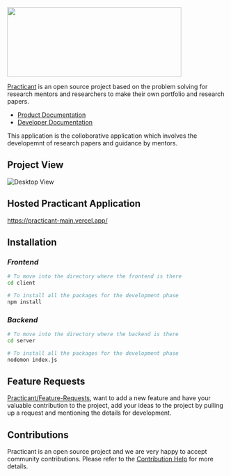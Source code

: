 <img src="https://user-images.githubusercontent.com/74270500/192853627-22ae3dd0-c2db-422b-81f8-d89a8059f8b1.png" width="400" height="160">

[Practicant](https://practicant-main.vercel.app/) is an open source project based on the problem solving for research mentors and researchers to make their own portfolio and research papers.

- [Product Documentation](https://github.com/debidattasuryaprakash/Practicant_main/blob/main/README.md)
- [Developer Documentation](https://github.com/debidattasuryaprakash/Practicant_main/blob/main/README.md)

This application is the colloborative application which involves the developemnt of research papers and guidance by mentors.

## Project View

![Desktop View](https://user-images.githubusercontent.com/74270500/192818811-da6da231-ceb8-435a-9485-159d3787f8ff.png)

## Hosted Practicant Application

https://practicant-main.vercel.app/

## Installation

### _Frontend_

```bash
# To move into the directory where the frontend is there
cd client

# To install all the packages for the development phase
npm install
```

### _Backend_

```bash
# To move into the directory where the backend is there
cd server

# To install all the packages for the development phase
nodemon index.js
```

## Feature Requests

[Practicant/Feature-Requests](https://github.com/debidattasuryaprakash/Practicant_main/tree/main/.github/ISSUE_TEMPLATE), want to add a new feature and have your valuable contribution to the project, add your ideas to the project by pulling up a request and mentioning the details for development.

## Contributions

Practicant is an open source project and we are very happy to accept community contributions. Please refer to the [Contribution Help](https://practicant-docs.netlify.app) for more details.
